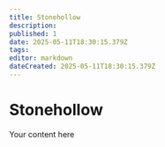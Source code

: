 ```yaml
---
title: Stonehollow
description: 
published: 1
date: 2025-05-11T18:30:15.379Z
tags: 
editor: markdown
dateCreated: 2025-05-11T18:30:15.379Z
---
```


# Stonehollow
Your content here